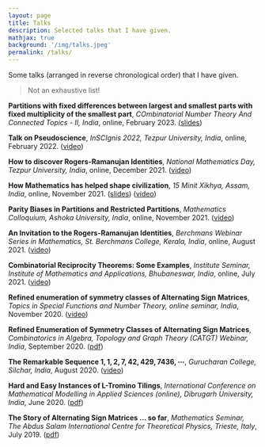 ```yaml
---
layout: page
title: Talks
description: Selected talks that I have given.
mathjax: true
background: '/img/talks.jpeg'
permalink: /talks/
---
```

Some talks (arranged in reverse chronological order) that I have given.

>Not an exhaustive list!

**Partitions with fixed differences between largest and smallest parts with fixed multiplicity of the smallest part**, *COmbinatorial Number Theory And Connected Topics - II, India*, online, February 2023. ([slides](/publ/talks/contact2.pdf)) 

**Talk on Pseudoscience**, *InSCIgnis 2022, Tezpur University, India*, online, February 2022. ([video](https://www.youtube.com/watch?v=p6pmuD87MNE))

**How to discover Rogers-Ramanujan Identities**, *National Mathematics Day, Tezpur University, India*, online, December 2021. ([video](https://www.youtube.com/watch?v=DwUerZhM26E))

**How Mathematics has helped shape civilization**, *15 Minit Xikhya, Assam, India*, online, November 2021. ([slides](/publ/talks/15minit.pdf)) ([video](https://www.youtube.com/watch?v=0f43tAl2HD8))

**Parity Biases in Partitions and Restricted Partitions**, *Mathematics Colloquium, Ashoka University, India*, online, November 2021. ([video](https://www.youtube.com/watch?v=koeTEGUHZkI))

**An Invitation to the Rogers-Ramanujan Identities**, *Berchmans Webinar Series in Mathematics, St. Berchmans College, Kerala, India*, online, August 2021. ([video](https://www.youtube.com/watch?v=c6s_jYjxH3k))

**Combinatorial Reciprocity Theorems: Some Examples**, *Institute Seminar, Institute of Mathematics and Applications, Bhubaneswar, India*, online, July 2021. ([video](https://www.youtube.com/watch?v=bhCEMKvquak))

**Refined enumeration of symmetry classes of Alternating Sign Matrices**, *Topics in Special Functions and Number Theory, online seminar, India*, November 2020. ([video](https://www.youtube.com/watch?v=sKNPj_lTDlk))

**Refined Enumeration of Symmetry Classes of Alternating Sign Matrices**, *Combinatorics in Algebra, Topology and Graph Theory (CATGT) Webinar, India*, September 2020. ([pdf](/publ/talks/CATGT_Talk.pdf))

**The Remarkable Sequence $1, 1, 2, 7, 42, 429, 7436, \cdots$**, *Gurucharan College, Silchar, India*, August 2020. ([video](https://www.youtube.com/watch?v=WGSGl5ydBZA))

**Hard and Easy Instances of L-Tromino Tilings**, *International Conference on Mathematical Modelling in Applied Sciences (online), Dibrugarh University, India*, June 2020. ([pdf](/publ/talks/Dibru_Talk.pdf))

**The Story of Alternating Sign Matrices ... so far**, *Mathematics Seminar, The Abdus Salam International Centre for Theoretical Physics, Trieste, Italy*, July 2019. ([pdf](/publ/talks/ICTP_Talk.pdf))
